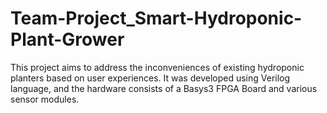 # Team-Project_Smart-Hydroponic-Plant-Grower
 This project aims to address the inconveniences of existing hydroponic planters based on user experiences. It was developed using Verilog language, and the hardware consists of a Basys3 FPGA Board and various sensor modules.
